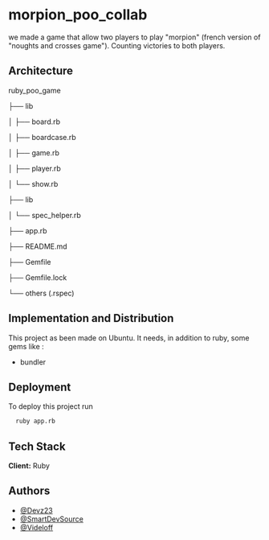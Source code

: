 
# morpion_poo_collab

we made a game that allow two players to play "morpion" (french version of "noughts and crosses game"). Counting victories to both players.




## Architecture

ruby_poo_game

├── lib

│   ├── board.rb

│   ├── boardcase.rb

│   ├── game.rb

│   ├── player.rb

│   └── show.rb

├── lib

│   └── spec_helper.rb

├── app.rb

├── README.md

├── Gemfile

├── Gemfile.lock

└── others (.rspec)
## Implementation and Distribution

This project as been made on Ubuntu. It needs, in addition to ruby, some gems like :
 - bundler
## Deployment

To deploy this project run
```bash
  ruby app.rb
```


## Tech Stack

**Client:** Ruby


## Authors

- [@Devz23](https://github.com/Devz23)
- [@SmartDevSource](https://github.com/SmartDevSource)
- [@Videloff](https://github.com/Videloff)

